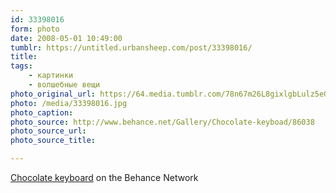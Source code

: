 ```yaml
---
id: 33398016
form: photo
date: 2008-05-01 10:49:00
tumblr: https://untitled.urbansheep.com/post/33398016/
title:
tags:
    - картинки
    - волшебные вещи
photo_original_url: https://64.media.tumblr.com/78n67m26L8gixlgbLulz5eGk_640.jpg
photo: /media/33398016.jpg
photo_caption: 
photo_source: http://www.behance.net/Gallery/Chocolate-keyboad/86038
photo_source_url:
photo_source_title:

---
```


<p><a href="http://www.behance.net/Gallery/Chocolate-keyboad/86038">Chocolate keyboard</a> on the Behance Network</p>
